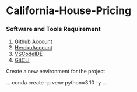 # California-House-Pricing

### Software and Tools Requirement

1. [Github Account](https://github.com)
2. [HerokuAccount](https://heroku.com)
3. [VSCodeIDE](https://code.visualstudio.com)
4. [GitCLI](htts://git-scm.com/book/en/v2/Getting-Started-The-Command-Line)

Create a new environment for the project

...
conda create -p venv python=3.10 -y
...

